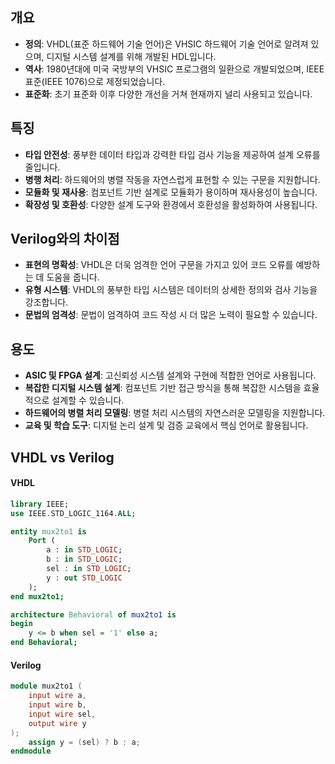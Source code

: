 ## 개요
- **정의**: VHDL(표준 하드웨어 기술 언어)은 VHSIC 하드웨어 기술 언어로 알려져 있으며, 디지털 시스템 설계를 위해 개발된 HDL입니다.
- **역사**: 1980년대에 미국 국방부의 VHSIC 프로그램의 일환으로 개발되었으며, IEEE 표준(IEEE 1076)으로 제정되었습니다.
- **표준화**: 초기 표준화 이후 다양한 개선을 거쳐 현재까지 널리 사용되고 있습니다.

## 특징
- **타입 안전성**: 풍부한 데이터 타입과 강력한 타입 검사 기능을 제공하여 설계 오류를 줄입니다.
- **병행 처리**: 하드웨어의 병렬 작동을 자연스럽게 표현할 수 있는 구문을 지원합니다.
- **모듈화 및 재사용**: 컴포넌트 기반 설계로 모듈화가 용이하며 재사용성이 높습니다.
- **확장성 및 호환성**: 다양한 설계 도구와 환경에서 호환성을 활성화하여 사용됩니다.

## Verilog와의 차이점
- **표현의 명확성**: VHDL은 더욱 엄격한 언어 구문을 가지고 있어 코드 오류를 예방하는 데 도움을 줍니다.
- **유형 시스템**: VHDL의 풍부한 타입 시스템은 데이터의 상세한 정의와 검사 기능을 강조합니다.
- **문법의 엄격성**: 문법이 엄격하여 코드 작성 시 더 많은 노력이 필요할 수 있습니다.

## 용도
- **ASIC 및 FPGA 설계**: 고신뢰성 시스템 설계와 구현에 적합한 언어로 사용됩니다.
- **복잡한 디지털 시스템 설계**: 컴포넌트 기반 접근 방식을 통해 복잡한 시스템을 효율적으로 설계할 수 있습니다.
- **하드웨어의 병렬 처리 모델링**: 병렬 처리 시스템의 자연스러운 모델링을 지원합니다.
- **교육 및 학습 도구**: 디지털 논리 설계 및 검증 교육에서 핵심 언어로 활용됩니다.

## VHDL vs Verilog
#### VHDL
```VHDL
library IEEE;
use IEEE.STD_LOGIC_1164.ALL;

entity mux2to1 is
    Port (
        a : in STD_LOGIC;
        b : in STD_LOGIC;
        sel : in STD_LOGIC;
        y : out STD_LOGIC
    );
end mux2to1;

architecture Behavioral of mux2to1 is
begin
    y <= b when sel = '1' else a;
end Behavioral;
```

#### Verilog
```verilog
module mux2to1 (
    input wire a,
    input wire b,
    input wire sel,
    output wire y
);
    assign y = (sel) ? b : a;
endmodule
```
